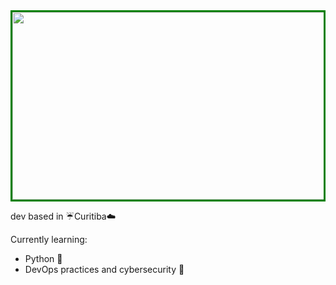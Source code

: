 <div align="center" style="border:3px solid green">
<img src="https://assets.pcinvasion.com/wp-content/uploads/2022/06/Cyberpunk-Edgerunner-screenshot.jpg" width="500" height="300"/>  
</div>

dev based in :umbrella:Curitiba:cloud:

Currently learning:
- Python :snake:
- DevOps practices and cybersecurity :closed_lock_with_key:
